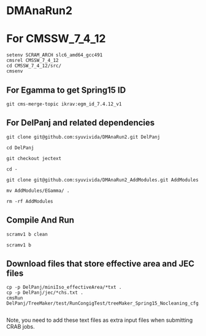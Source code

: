 
# DMAnaRun2

# For CMSSW_7_4_12
```
setenv SCRAM_ARCH slc6_amd64_gcc491
cmsrel CMSSW_7_4_12
cd CMSSW_7_4_12/src/
cmsenv
```

## For Egamma to get Spring15 ID
```
git cms-merge-topic ikrav:egm_id_7.4.12_v1
```


## For DelPanj and related dependencies

```
git clone git@github.com:syuvivida/DMAnaRun2.git DelPanj

cd DelPanj

git checkout jectext

cd -

git clone git@github.com:syuvivida/DMAnaRun2_AddModules.git AddModules

mv AddModules/EGamma/ .

rm -rf AddModules
```

## Compile And Run 
```
scramv1 b clean

scramv1 b
```

## Download files that store effective area and JEC files

```
cp -p DelPanj/miniIso_effectiveArea/*txt .
cp -p DelPanj/jec/*chs.txt .
cmsRun DelPanj/TreeMaker/test/RunCongigTest/treeMaker_Spring15_Nocleaning_cfg.py
 
```

Note, you need to add these text files as extra input files when submitting CRAB jobs.
